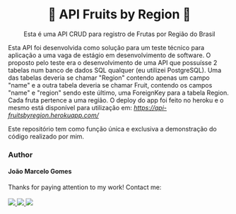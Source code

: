 <h1 align="center"> 🍇 API Fruits by Region 🍇 </h1>
<p align="center"> Esta é uma API CRUD para registro de Frutas por Região do Brasil </p>

Esta API foi desenvolvida como solução para um teste técnico para aplicação a uma vaga de estágio em desenvolvimento de software. O proposto pelo teste
era o desenvolvimento de uma API que possuísse 2 tabelas num banco de dados SQL qualquer (eu utilizei PostgreSQL). Uma das tabelas deveria se chamar "Region" contendo
apenas um campo "name" e a outra tabela deveria se chamar Fruit, contendo os campos "name" e "region" sendo este último, uma ForeignKey para a tabela Region. 
Cada fruta pertence a uma região. O deploy do app foi feito no heroku e o mesmo está disponível para utilização em: <i> https://api-fruitsbyregion.herokuapp.com/ </i>

Este repositório tem como função única e exclusiva a demonstração do código realizado por mim. 

### Author

<h4> João Marcelo Gomes </h4> 
Thanks for paying attention to my work! Contact me: 
<br/>
<br/>
<a href="https://twitter.com/damazincareca"> <img src="https://img.shields.io/badge/Twitter-1DA1F2?style=for-the-badge&logo=twitter&logoColor=white"/> </a>
<a href="https://linkedin.com/in/joaomarcelosgomes"> <img src="https://img.shields.io/badge/LinkedIn-0077B5?style=for-the-badge&logo=linkedin&logoColor=white"/> </a>
<a href="joaomarcelosgomes@gmail.com"> <img src="https://img.shields.io/badge/joaomarcelosgomes@gmail.com-D14836?style=for-the-badge&logo=gmail&logoColor=white"/> </a>
